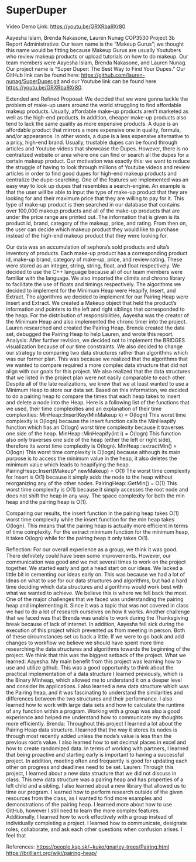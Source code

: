 # SuperDuper

Video Demo Link: https://youtu.be/GRXRba9Xr80

Aayesha Islam, Brenda Nakasone, Lauren Nunag
COP3530
Project 3b Report
Administrative:
Our team name is the “Makeup Gurus”; we thought this name would be fitting because Makeup Gurus are usually Youtubers who review makeup products or upload tutorials on how to do makeup. Our team members were Aayesha Islam, Brenda Nakasone, and Lauren Nunag. Our project name is “Super Duper: The Best Way to Find Your Dupes.” Our GitHub link can be found here: https://github.com/lauren-nunag/SuperDuper.git and our Youtube link can be found here https://youtu.be/GRXRba9Xr80. 


Extended and Refined Proposal: 
We decided that we were gonna tackle the problem of make-up users around the world struggling to find affordable makeup products. Usually, affordable make-up products aren’t marketed as well as the high-end products. In addition, cheaper make-up products also tend to lack the same quality as more expensive products. A dupe is an affordable product that mirrors a more expensive one in quality, formula, and/or appearance. In other words, a dupe is a less expensive alternative to a pricy, high-end brand. Usually, trustable dupes can be found through articles and Youtube videos that showcase the Dupes. However, there is no centralized website or area where one can find or search all the dupes for a certain makeup product. 
Our motivation was exactly this: we want to reduce the struggle of having to look through millions of Youtube videos and review articles in order to find good dupes for high-end makeup products and centralize the dupe-searching.
 One of the features we implemented was an easy way to look up dupes that resembles a search-engine. An example is that the user will be able to input the type of make-up product that they are looking for and their maximum price that they are willing to pay for it. This type of make-up product is then searched in our database that contains over 100,000 makeup products and all of the make-up products that are under the price range are printed out. The information that is given is its product id, brand, category of the makeup, price, and rating. From then on, the user can decide which makeup product they would like to purchase instead of the high-end makeup product that they were looking for. 

Our data was an accumulation of sephora’s sold products and ulta’s inventory of products. Each make-up product has a corresponding product id, make-up brand, category of make-up, price, and review rating. These were stored as an integer, string, string, float, and float respectively. 
We decided to use the C++ language because all of our team members were familiar with the language. We also imported the climits and chrono library to facilitate the use of floats and timings respectively. 
The algorithms we decided to implement for the Minimum Heap were Heapify, Insert, and Extract. The algorithms we decided to implement for our Pairing Heap were Insert and Extract. 
We created a Makeup object that held the product’s information and pointers to the left and right siblings that corresponded to the heap. 
For the distribution of responsibilities, Aayesha was the creator of the Minimum Heap and also implemented the chrono timer into the project. Lauren researched and created the Pairing Heap. Brenda created the data set, debugged the Pairing Heap to help Lauren, and wrote this report. 
Analysis: 
After further revision, we decided not to implement the BRIDGES visualization because of our time constraints. We also decided to change our strategy to comparing two data structures rather than algorithms which was our former plan. This was because we realized that the algorithms that we wanted to compare required a more complex data structure that did not align with our goals for this project. We also realized that the data structures that we listed in the project plan were not easily comparable to each other. Despite all of the late realizations, we knew that we at least wanted to use a Minimum Heap to store our data set. Based on this information, we decided to do a pairing heap to compare the times that each heap takes to insert and delete a node into the Heap. 
	Here is a following list of the functions that we used, their time complexities and an explanation of their time complexities: 
MinHeap::InsertKey(MinMakeup k) = O(logn)
This worst time complexity is O(logn) because the insert function calls the MinHeapify function which has an O(logn) worst time complexity because it traverses one side of the heap.
MinHeap::MinHeapify(int i) = O(logn)
This function also only traverses one side of the heap (either the left or right side), therefore its worst time complexity is O(logn). 
MinHeap::extractMin() = O(logn)
This worst time complexity is O(logn) because although its main purpose is to access the minimum value in the heap, it also deletes the minimum value which leads to heapifying the heap. 
PairingHeap::Insert(Makeup* newMakeup) = O(1) 
The worst time complexity for Insert is O(1) because it simply adds the node to the heap without reorganizing any of the other nodes. 
PairingHeap::GetMin() = O(1)
This worst time complexity is O(1) because it simply accesses the root node and does not shift the heap in any way. 
The space complexity for both the min heap and the pairing heap is O(1).


Comparing our results, the insert function in the pairing heap takes O(1) worst time complexity while the insert function for the min heap takes O(logn). This means that the pairing heap is actually more efficient in terms of time complexity. For the extract minimum function for the minimum heap, it takes O(logn) while for the pairing heap it only takes O(1).


Reflection: 
For our overall experience as a group, we think it was good. There definitely could have been some improvements. However, our communication was good and we met several times to work on the project together. We started early and got a head start on our ideas. We lacked a little bit in cementing our ideas early on. This was because we had a lot of ideas on what to use for our data structures and algorithms, but had a hard time deciding which data structures and algorithms would work best with what we wanted to achieve. We believe this is where we fell back the most. 
One of the major challenges that we faced was understanding the pairing heap and implementing it. Since it was a topic that was not covered in class we had to do a lot of research ourselves on how it works. Another challenge that we faced was that Brenda was unable to work during the Thanksgiving break because of lack of internet. In addition, Aayesha fell sick during the execution of this project which prevented us from meeting in person. Both of these circumstances set us back a little. 
If we were to go back and add changes to workflow we believe we should have spent more time researching the data structures and algorithms towards the beginning of the project. We think that this was the biggest setback of the project. 
What we learned: 
Aayesha: My main benefit from this project was learning how to use and utilize github. This was a good opportunity to think about the practical implementation of a data structure I learned previously, which is the Binary Minheap, which allowed me to understand it on a deeper level and consider its applications. I also learned a new data structure which was the Pairing heap, and it was fascinating to understand the similarities and differences between the two structures and their performance. I also learned how to work with large data sets and how to calculate the runtime of any function within a program. Working with a group was also a good experience and helped me understand how to communicate my thoughts more efficiently. 
Brenda: Throughout this project I learned a lot about the Pairing Heap data structure. I learned that the way it stores its nodes is through most recently added unless the node’s value is less than the previous root’s value. I also learned how to set decimal places in excel and how to create randomized data. In terms of working with partners, I learned that being proactive and starting early is important to having a successful project. In addition, meeting often and frequently is good for updating each other on progress and deadlines need to be set. 
Lauren: Through this project, I learned about a new data structure that we did not discuss in class. This new data structure was a pairing heap and has properties of a left child and a sibling. I also learned about a new library that allowed us to time our program. I learned how to perform research outside of the given resources from the class, as I wanted to find more examples and demonstrations of the pairing heap. I learned more about how to use GitHub, however I still need to learn the more complex features. Additionally, I learned how to work effectively with a group instead of individually completing a project. I learned how to communicate, designate roles, collaborate, and ask each other questions when confusion arises. I feel that 




References: 
https://people.ksp.sk/~kuko/gnarley-trees/Pairing.html
https://brilliant.org/wiki/pairing-heap/
